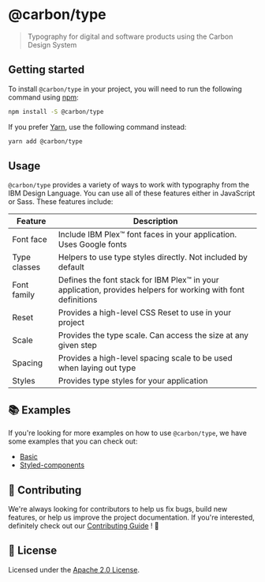 # @carbon/type

> Typography for digital and software products using the Carbon Design
> System

## Getting started

To install `@carbon/type` in your project, you will need to run the
following command using [npm](https://www.npmjs.com/):

```bash
npm install -S @carbon/type
```

If you prefer [Yarn](https://yarnpkg.com/en/), use the following
command instead:

```bash
yarn add @carbon/type
```

## Usage

`@carbon/type` provides a variety of ways to work with typography from
the IBM Design Language. You can use all of these features either in
JavaScript or Sass. These features include:

| Feature      | Description                                                                                                  |
| ------------ | ------------------------------------------------------------------------------------------------------------ |
| Font face    | Include IBM Plex™ font faces in your application. Uses Google fonts                                          |
| Type classes | Helpers to use type styles directly. Not included by default                                                 |
| Font family  | Defines the font stack for IBM Plex™ in your application, provides helpers for working with font definitions |
| Reset        | Provides a high-level CSS Reset to use in your project                                                       |
| Scale        | Provides the type scale. Can access the size at any given step                                               |
| Spacing      | Provides a high-level spacing scale to be used when laying out type                                          |
| Styles       | Provides type styles for your application                                                                    |

## 📚 Examples

If you're looking for more examples on how to use `@carbon/type`, we
have some examples that you can check out:

- [Basic](./examples/basic)
- [Styled-components](./examples/styled-components)

## 🙌 Contributing

We're always looking for contributors to help us fix bugs, build new
features, or help us improve the project documentation. If you're
interested, definitely check out our [Contributing Guide](/.github/CONTRIBUTING.md)
! 👀

## 📝 License

Licensed under the [Apache 2.0 License](/LICENSE).
